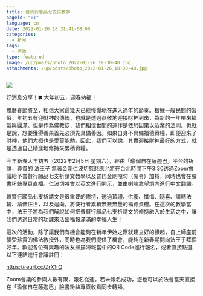 ```yaml
---
title: 普贤行愿品七支供教学
pageid: "01"
language: cn
date: 2022-01-26 18:31:41-08:00
categories:
  - 新闻
tags:
  - 活动
type: featured
image: /up/posts/photo_2022-01-26_18-30-48.jpg
attachments: /up/posts/photo_2022-01-26_18-30-48.jpg
---
```

![](/up/posts/photo_2022-01-26_18-30-48.jpg)

好消息分享！🍀 大年初五，迎春納福！

農曆春節將至，相信大家這幾天已經慢慢地在進入過年的節奏。根據一般民間的習俗，年初五有迎財神的傳統，也就是透過恭敬地迎接財神到來，為新的一年帶來福氣與圓滿。但是作為佛教徒，我們相信世間的運作是依於因果以及業的法則。也就是說，想要獲得善果首先必須先具備善因。如果自身不具備福德資糧，即便迎來了財神，他們大概也是愛莫能助。因此，我們可以說，其實迎接財神最好的方式，就是透過自己精進地修持來累積資糧。

今年新春大年初五（2022年2月5日 星期六），經由「瑜伽自在薩迦巴」平台的祈請，尊貴的 法王子 無著金剛仁波切慈悲應允將在台北時間下午3:30透過Zoom會議給予普賢行願品七支祈請文教學以及普巴金剛嘎勾（囑令）加持，同時也會在臉書粉絲專頁直播。仁波切將會以英文進行開示，並由喇嘛拿望炯內進行中文翻譯。

普賢行願品七支祈請文是很重要的修持，透過頂禮、供養、懺悔、隨喜、請轉法輪、請佛住世，以及迴向，將使行者累積無數無量的福德資糧。在這次的教學當中，法王子將為我們解說如何把普賢行願品七支祈請文的修持融入於生活之中，讓我們透過日常的功課來活出福報滿滿的幸福人生！

這次的活動，除了讓我們有機會能夠在新年伊始之際就建立好的緣起，自上師座前領受珍貴的佛法教授外，同時也為我們提供了機會，能夠在新春期間向法王子拜個好年。歡迎各位有興趣的法友掃描海報當中的QR Code進行報名，或者直接點選以下連結進行會議註冊：

https://reurl.cc/ZrX1rQ

Zoom會議的參與人數有限，報名從速。若未報名成功，您也可以於法會當天直接在「瑜伽自在薩迦巴」臉書粉絲專頁收看同步轉播。